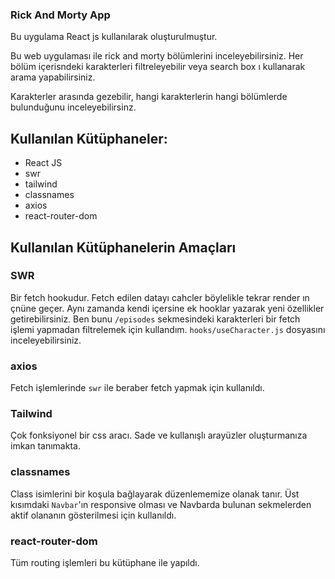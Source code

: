 ### Rick And Morty App

Bu uygulama React js kullanılarak oluşturulmuştur.

Bu web uygulaması ile rick and morty bölümlerini inceleyebilirsiniz. Her bölüm içerisndeki karakterleri filtreleyebilir veya search box ı kullanarak arama yapabilirsiniz.

Karakterler arasında gezebilir, hangi karakterlerin hangi bölümlerde bulunduğunu inceleyebilirsinz.

## **Kullanılan Kütüphaneler:**
- React JS
- swr
- tailwind
- classnames
- axios
- react-router-dom

## **Kullanılan Kütüphanelerin Amaçları**

### SWR
Bir fetch hookudur. Fetch edilen datayı cahcler böylelikle tekrar render ın çnüne geçer. Aynı zamanda kendi içersine ek hooklar yazarak yeni özellikler getirebilirsiniz. Ben bunu `/episodes` sekmesindeki karakterleri bir fetch işlemi yapmadan filtrelemek için kullandım. `hooks/useCharacter.js` dosyasını inceleyebilirsiniz.

### axios
Fetch işlemlerinde `swr` ile beraber fetch yapmak için kullanıldı.

### Tailwind
Çok fonksiyonel bir css aracı. Sade ve kullanışlı arayüzler oluşturmanıza imkan tanımakta.

### classnames
Class isimlerini bir koşula bağlayarak düzenlememize olanak tanır. Üst kısımdaki `Navbar`'ın responsive olması ve Navbarda bulunan sekmelerden aktif olananın gösterilmesi için kullanıldı.

### react-router-dom
Tüm routing işlemleri bu kütüphane ile  yapıldı.